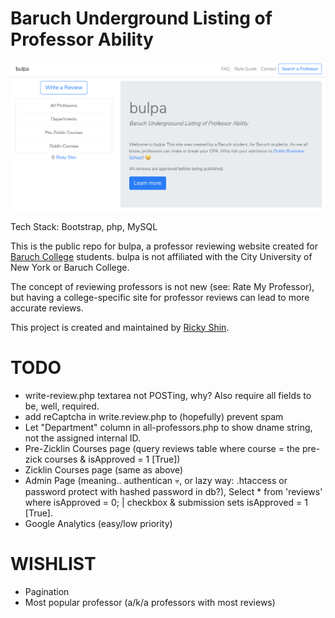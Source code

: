 # Baruch Underground Listing of Professor Ability

![home-page](/home.png?raw=true "bulpa Homepage")

Tech Stack: Bootstrap, php, MySQL

This is the public repo for bulpa, a professor reviewing website created for [Baruch College](http://baruch.cuny.edu) students. bulpa is not affiliated with the City University of New York or Baruch College.

The concept of reviewing professors is not new (see: Rate My Professor), but having a college-specific site for professor reviews can lead to more accurate reviews.

This project is created and maintained by [Ricky Shin](https://www.rickyshin.com).

# TODO
* write-review.php textarea not POSTing, why? Also require all fields to be, well, required.
* add reCaptcha in write.review.php to (hopefully) prevent spam
* Let "Department" column in all-professors.php to show dname string, not the assigned internal ID.
* Pre-Zicklin Courses page (query reviews table where course = the pre-zick courses & isApproved = 1 [True])
* Zicklin Courses page (same as above)
* Admin Page (meaning.. authentican 💀, or lazy way: .htaccess or password protect with hashed password in db?), Select * from 'reviews'  where isApproved = 0; | checkbox & submission sets isApproved = 1 [True]. 
* Google Analytics (easy/low priority)

# WISHLIST
* Pagination
* Most popular professor (a/k/a professors with most reviews)
